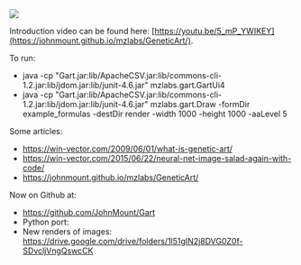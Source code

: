 

<img src="https://johnmount.github.io/mzlabs/GeneticArt/files/page5-1019-full.jpg">

Introduction video can be found here: [https://youtu.be/5_mP_YWIKEY](https://johnmount.github.io/mzlabs/GeneticArt/).



To run:

 * java -cp "Gart.jar:lib/ApacheCSV.jar:lib/commons-cli-1.2.jar:lib/jdom.jar:lib/junit-4.6.jar"  mzlabs.gart.GartUi4
 * java -cp "Gart.jar:lib/ApacheCSV.jar:lib/commons-cli-1.2.jar:lib/jdom.jar:lib/junit-4.6.jar"  mzlabs.gart.Draw -formDir example_formulas -destDir render -width 1000 -height 1000 -aaLevel 5
 
Some articles:

 * https://win-vector.com/2009/06/01/what-is-genetic-art/
 * https://win-vector.com/2015/06/22/neural-net-image-salad-again-with-code/
 * https://johnmount.github.io/mzlabs/GeneticArt/
 
Now on Github at:

 * https://github.com/JohnMount/Gart
 * Python port: 
 * New renders of images: https://drive.google.com/drive/folders/1l51gIN2j8DVG0Z0f-SDvcljVngQswcCK

